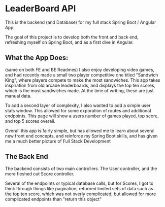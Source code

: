 # LeaderBoard API
This is the backend (and Database) for my full stack Spring Boot / Angular App.

The goal of this project is to develop both the front and back end, refreshing myself on Spring Boot, and as a first dive in Angular.

## What the App Does:
(same on both FE and BE Readmes)
I also enjoy developing video games, and had recently made a small two player competitive one titled "Sandwich King", where players compete to make the most sandwiches. This app takes inspiration from old arcade leaderboards, and displays the top ten scores, which is the most sandwiches made. At the time of writing, these are just manual data.

To add a second layer of complexity, I also wanted to add a simple user stats window. This allowed for some exporation of routes and additional endpoints. This page will show a users number of games played, top score, and top 5 scores overall.

Overall this app is fairly simple, but has allowed me to learn about several new front end concepts, and reinforce my Spring Boot skills, and has given me a much better picture of Full Stack Development

## The Back End
The backend consists of two main controllers. The User controller, and the more fleshed out Score controller.

Several of the endpoints or typical database calls, but for Scores, I got to think through things like pagination, returned limited sets of data such as the top ten score, which was not overly complicated, but allowed for more complicated endpoints than "return this object"